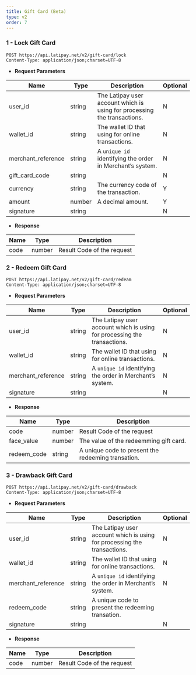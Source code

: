 ```yaml
---
title: Gift Card (Beta)
type: v2
order: 7
---
```


### 1 - Lock Gift Card
```
POST https://api.latipay.net/v2/gift-card/lock
Content-Type: application/json;charset=UTF-8
```
- <strong>Request Parameters</strong>

| Name               | Type   | Description                                                              | Optional |
| ------------------ | ------ | ------------------------------------------------------------------------ | -------- |
| user_id            | string | The Latipay user account which is using for processing the transactions. | N        |
| wallet_id          | string | The wallet ID that using for online transactions.                        | N        |
| merchant_reference | string | A `unique id` identifying the order in Merchant’s system.                | N        |
| gift_card_code     | string |                                                                          | N        |
| currency           | string | The currency code of the transaction.                                    | Y        |
| amount             | number | A decimal amount.                                                        | Y        |
| signature          | string |                                                                          | N        |

- <strong>Response</strong>

| Name | Type   | Description                |
| ---- | ------ | -------------------------- |
| code | number | Result Code of the request |

### 2 - Redeem Gift Card
```
POST https://api.latipay.net/v2/gift-card/redeam
Content-Type: application/json;charset=UTF-8
```
- <strong>Request Parameters</strong>

| Name               | Type   | Description                                                              | Optional |
| ------------------ | ------ | ------------------------------------------------------------------------ | -------- |
| user_id            | string | The Latipay user account which is using for processing the transactions. | N        |
| wallet_id          | string | The wallet ID that using for online transactions.                        | N        |
| merchant_reference | string | A `unique id` identifying the order in Merchant’s system.                | N        |
| signature          | string |                                                                          | N        |

- <strong>Response</strong>

| Name        | Type   | Description                                        |
| ----------- | ------ | -------------------------------------------------- |
| code        | number | Result Code of the request                         |
| face_value  | number | The value of the redeemming gift card.             |
| redeem_code | string | A unique code to present the redeeming transation. |

### 3 - Drawback Gift Card
```
POST https://api.latipay.net/v2/gift-card/drawback
Content-Type: application/json;charset=UTF-8
```
- <strong>Request Parameters</strong>

| Name               | Type   | Description                                                              | Optional |
| ------------------ | ------ | ------------------------------------------------------------------------ | -------- |
| user_id            | string | The Latipay user account which is using for processing the transactions. | N        |
| wallet_id          | string | The wallet ID that using for online transactions.                        | N        |
| merchant_reference | string | A `unique id` identifying the order in Merchant’s system.                | N        |
| redeem_code        | string | A unique code to present the redeeming transation.                       |
| signature          | string |                                                                          | N        |

- <strong>Response</strong>

| Name | Type   | Description                |
| ---- | ------ | -------------------------- |
| code | number | Result Code of the request |